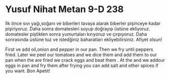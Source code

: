 # Yusuf Nihat Metan 9-D 238
İlk önce sıvı yağı,soğanı ve biberleri  tavaya alarak biberler pişinceye kadar pişiriyoruz. Daha sonra domatesleri soyup doğrayıp üstüne ekliyoruz. domatesler piştikten sonra yumurtaları kırıyoruz ve çırpıyoruz. Daha sonrasında üstüne tuz ve istedğiniz baharatları ekliyebilirsiniz. Afiyet olsun!

First ve add oil,onion and pepper in our pan. Then we fry until peppers fried. Later we peel our tomatoes and we dice them and add them to our pan when the are fried we crack eggs and beat them . At the and we addour eggs in pan and fry them after frying you can add salt and other spices if you want. Bon Apetit!
